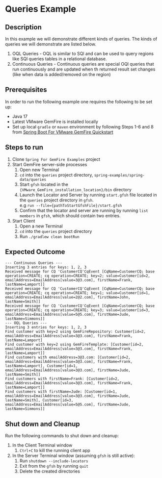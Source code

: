 # Queries Example

## Description
In this example we will demonstrate different kinds of queries. The kinds of queries we will demonstrate are listed below.
1. OQL Queries - OQL is similar to SQl and can be used to query regions like SQl queries tables in a relational database.
2. Continuous Queries - Continuous queries are special OQl queries that run continuously and are updated when th returned result set changes (like when data is added/removed on the region)

## Prerequisites
In order to run the following example one requires the following to be set up:
* Java 17
* Latest VMware GemFire is installed locally
* Set up local `gradle` or `maven` environment by following Steps 1-6 and 8 from [Spring Boot For VMware GemFire Quickstart](https://docs.vmware.com/en/Spring-Boot-for-VMware-GemFire/index.html#spring-boot-for-vmware-gemfire-quick-start-0)

## Steps to run
1. Clone `Spring For GemFire Examples` project
2. Start GemFire server-side processes
    1. Open new Terminal
    2. `cd` into the `queries` project directory, `spring-examples/spring-data/queries`
    3. Start `gfsh` located in the `{VMware_GemFire_installation_location}/bin` directory
    4. Launch the Locator and Server by running `start.gfsh` file located in the `queries` project directory in `gfsh`. <br> e.g `run --file={pathToStartGfshFile}/start.gfsh`
    5. Confirm that the locator and server are running by running `list members` in `gfsh`, which should contain two entries.
3. Start Client
    1. Open a new Terminal
    2. `cd` into the `queries` project directory
    3. Run `./gradlew clean bootRun`


## Expected Outcome
```
--- Continuous Queries ---
Inserting 3 entries for keys: 1, 2, 3
Received message for CQ 'CustomerCQ'CqEvent [CqName=CustomerCQ; base operation=CREATE; cq operation=CREATE; key=2; value=Customer[id=2, emailAddress=EmailAddress[value=3@3.com], firstName=Frank, lastName=Lamport]]
Received message for CQ 'CustomerCQ'CqEvent [CqName=CustomerCQ; base operation=CREATE; cq operation=CREATE; key=1; value=Customer[id=1, emailAddress=EmailAddress[value=2@2.com], firstName=John, lastName=Smith]]
Received message for CQ 'CustomerCQ'CqEvent [CqName=CustomerCQ; base operation=CREATE; cq operation=CREATE; key=3; value=Customer[id=3, emailAddress=EmailAddress[value=5@5.com], firstName=Jude, lastName=Simmons]]
--- OQL Queries ---
Inserting 3 entries for keys: 1, 2, 3
Find customer with key=2 using GemFireRepository: Customer[id=2, emailAddress=EmailAddress[value=3@3.com], firstName=Frank, lastName=Lamport]
Find customer with key=2 using GemFireTemplate: [Customer[id=2, emailAddress=EmailAddress[value=3@3.com], firstName=Frank, lastName=Lamport]]
Find customers with emailAddress=3@3.com: [Customer[id=2, emailAddress=EmailAddress[value=3@3.com], firstName=Frank, lastName=Lamport], Customer[id=1, emailAddress=EmailAddress[value=3@3.com], firstName=Jude, lastName=Smith]]
Find customers with firstName=Frank: [Customer[id=2, emailAddress=EmailAddress[value=3@3.com], firstName=Frank, lastName=Lamport]]
Find customers with firstName=Jude: [Customer[id=1, emailAddress=EmailAddress[value=3@3.com], firstName=Jude, lastName=Smith], Customer[id=3, emailAddress=EmailAddress[value=5@5.com], firstName=Jude, lastName=Simmons]]
```


## Shut down and Cleanup
Run the following commands to shut down and cleanup:
1. In the Client Terminal window
    1. `Ctrl+C` to kill the running client app
2. In the Server Terminal window (assuming `gfsh` is still active):
    1. Run `shutdown --include-locators`
    2. Exit from the `gfsh` by running `quit`
    3. Delete the created directories